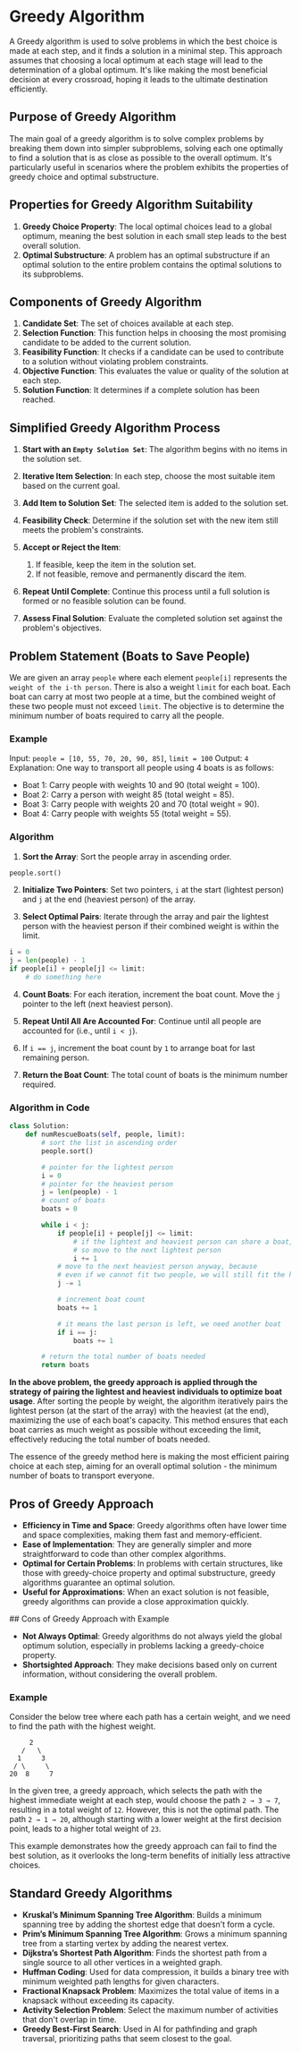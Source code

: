 # Greedy Algorithm

A Greedy algorithm is used to solve problems in which the best choice is made at each step, and it finds a solution in a minimal step. This approach assumes that choosing a local optimum at each stage will lead to the determination of a global optimum. It's like making the most beneficial decision at every crossroad, hoping it leads to the ultimate destination efficiently.

## Purpose of Greedy Algorithm

The main goal of a greedy algorithm is to solve complex problems by breaking them down into simpler subproblems, solving each one optimally to find a solution that is as close as possible to the overall optimum. It's particularly useful in scenarios where the problem exhibits the properties of greedy choice and optimal substructure.

## Properties for Greedy Algorithm Suitability

1. **Greedy Choice Property**: The local optimal choices lead to a global optimum, meaning the best solution in each small step leads to the best overall solution.
2. **Optimal Substructure**: A problem has an optimal substructure if an optimal solution to the entire problem contains the optimal solutions to its subproblems.

## Components of Greedy Algorithm

1. **Candidate Set**: The set of choices available at each step.
2. **Selection Function**: This function helps in choosing the most promising candidate to be added to the current solution.
3. **Feasibility Function**: It checks if a candidate can be used to contribute to a solution without violating problem constraints.
4. **Objective Function**: This evaluates the value or quality of the solution at each step.
5. **Solution Function**: It determines if a complete solution has been reached.

## Simplified Greedy Algorithm Process

1. **Start with an `Empty Solution Set`**: The algorithm begins with no items in the solution set.
2. **Iterative Item Selection**: In each step, choose the most suitable item based on the current goal.
3. **Add Item to Solution Set**: The selected item is added to the solution set.
4. **Feasibility Check**: Determine if the solution set with the new item still meets the problem's constraints.
5. **Accept or Reject the Item**:

    1. If feasible, keep the item in the solution set.
    2. If not feasible, remove and permanently discard the item.

6. **Repeat Until Complete**: Continue this process until a full solution is formed or no feasible solution can be found.
7. **Assess Final Solution**: Evaluate the completed solution set against the problem's objectives.

## Problem Statement (Boats to Save People)

We are given an array `people` where each element `people[i]` represents the `weight of the i-th person`. There is also a weight `limit` for each boat. Each boat can carry at most two people at a time, but the combined weight of these two people must not exceed `limit`. The objective is to determine the minimum number of boats required to carry all the people.

### Example

Input: `people = [10, 55, 70, 20, 90, 85]`, `limit = 100`
Output: `4`
Explanation: One way to transport all people using 4 boats is as follows:

- Boat 1: Carry people with weights 10 and 90 (total weight = 100).
- Boat 2: Carry a person with weight 85 (total weight = 85).
- Boat 3: Carry people with weights 20 and 70 (total weight = 90).
- Boat 4: Carry people with weights 55 (total weight = 55).

### Algorithm

1. **Sort the Array**: Sort the people array in ascending order.

```python
people.sort()
```

2. **Initialize Two Pointers**: Set two pointers, `i` at the start (lightest person) and `j` at the end (heaviest person) of the array.

3. **Select Optimal Pairs**: Iterate through the array and pair the lightest person with the heaviest person if their combined weight is within the limit.

```python
i = 0
j = len(people) - 1
if people[i] + people[j] <= limit:
    # do something here
```

4. **Count Boats**: For each iteration, increment the boat count. Move the `j` pointer to the left (next heaviest person).

5. **Repeat Until All Are Accounted For**: Continue until all people are accounted for (i.e., until `i < j`).

6. If `i == j`, increment the boat count by `1` to arrange boat for last remaining person.

7. **Return the Boat Count**: The total count of boats is the minimum number required.

### Algorithm in Code

```python
class Solution:
    def numRescueBoats(self, people, limit):
        # sort the list in ascending order
        people.sort()

        # pointer for the lightest person
        i = 0
        # pointer for the heaviest person
        j = len(people) - 1
        # count of boats
        boats = 0

        while i < j:
            if people[i] + people[j] <= limit:
                # if the lightest and heaviest person can share a boat,
                # so move to the next lightest person
                i += 1
            # move to the next heaviest person anyway, because
            # even if we cannot fit two people, we will still fit the heaviest person
            j -= 1

            # increment boat count
            boats += 1

            # it means the last person is left, we need another boat
            if i == j:
                boats += 1

        # return the total number of boats needed
        return boats
```

**In the above problem, the greedy approach is applied through the strategy of pairing the lightest and heaviest individuals to optimize boat usage**. After sorting the people by weight, the algorithm iteratively pairs the lightest person (at the start of the array) with the heaviest (at the end), maximizing the use of each boat's capacity. This method ensures that each boat carries as much weight as possible without exceeding the limit, effectively reducing the total number of boats needed.

The essence of the greedy method here is making the most efficient pairing choice at each step, aiming for an overall optimal solution - the minimum number of boats to transport everyone.

## Pros of Greedy Approach

- **Efficiency in Time and Space**: Greedy algorithms often have lower time and space complexities, making them fast and memory-efficient.
- **Ease of Implementation**: They are generally simpler and more straightforward to code than other complex algorithms.
- **Optimal for Certain Problems**: In problems with certain structures, like those with greedy-choice property and optimal substructure, greedy algorithms guarantee an optimal solution.
- **Useful for Approximations**: When an exact solution is not feasible, greedy algorithms can provide a close approximation quickly.

## Cons of Greedy Approach with Example

- **Not Always Optimal**: Greedy algorithms do not always yield the global optimum solution, especially in problems lacking a greedy-choice property.
- **Shortsighted Approach**: They make decisions based only on current information, without considering the overall problem.

### Example

Consider the below tree where each path has a certain weight, and we need to find the path with the highest weight.

         2
       /   \
      1     3
     / \     \
    20  8     7

In the given tree, a greedy approach, which selects the path with the highest immediate weight at each step, would choose the path `2 → 3 → 7`, resulting in a total weight of `12`. However, this is not the optimal path. The path `2 → 1 → 20`, although starting with a lower weight at the first decision point, leads to a higher total weight of `23`.

This example demonstrates how the greedy approach can fail to find the best solution, as it overlooks the long-term benefits of initially less attractive choices.

## Standard Greedy Algorithms

- **Kruskal’s Minimum Spanning Tree Algorithm**: Builds a minimum spanning tree by adding the shortest edge that doesn’t form a cycle.
- **Prim’s Minimum Spanning Tree Algorithm**: Grows a minimum spanning tree from a starting vertex by adding the nearest vertex.
- **Dijkstra’s Shortest Path Algorithm**: Finds the shortest path from a single source to all other vertices in a weighted graph.
- **Huffman Coding**: Used for data compression, it builds a binary tree with minimum weighted path lengths for given characters.
- **Fractional Knapsack Problem**: Maximizes the total value of items in a knapsack without exceeding its capacity.
- **Activity Selection Problem**: Select the maximum number of activities that don't overlap in time.
- **Greedy Best-First Search**: Used in AI for pathfinding and graph traversal, prioritizing paths that seem closest to the goal.


